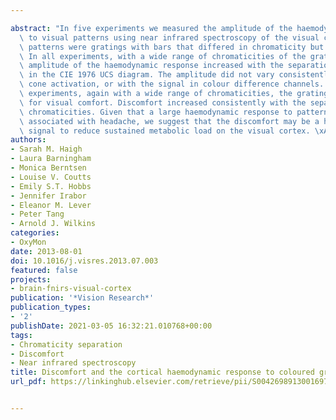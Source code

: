 ---
abstract: "In five experiments we measured the amplitude of the haemodynamic response\
  \ to visual patterns using near infrared spectroscopy of the visual cortex. The\
  \ patterns were gratings with bars that differed in chromaticity but not in luminance.\
  \ In all experiments, with a wide range of chromaticities of the grating bars, the\
  \ amplitude of the haemodynamic response increased with the separation of the chromaticities\
  \ in the CIE 1976 UCS diagram. The amplitude did not vary consistently with the\
  \ cone activation, or with the signal in colour difference channels. In four further\
  \ experiments, again with a wide range of chromaticities, the gratings were rated\
  \ for visual comfort. Discomfort increased consistently with the separation of the\
  \ chromaticities. Given that a large haemodynamic response to patterns is generally\
  \ associated with headache, we suggest that the discomfort may be a homeostatic\
  \ signal to reduce sustained metabolic load on the visual cortex. \xA9 2013."
authors:
- Sarah M. Haigh
- Laura Barningham
- Monica Berntsen
- Louise V. Coutts
- Emily S.T. Hobbs
- Jennifer Irabor
- Eleanor M. Lever
- Peter Tang
- Arnold J. Wilkins
categories:
- OxyMon
date: 2013-08-01
doi: 10.1016/j.visres.2013.07.003
featured: false
projects:
- brain-fnirs-visual-cortex
publication: '*Vision Research*'
publication_types:
- '2'
publishDate: 2021-03-05 16:32:21.010768+00:00
tags:
- Chromaticity separation
- Discomfort
- Near infrared spectroscopy
title: Discomfort and the cortical haemodynamic response to coloured gratings
url_pdf: https://linkinghub.elsevier.com/retrieve/pii/S0042698913001697

---
